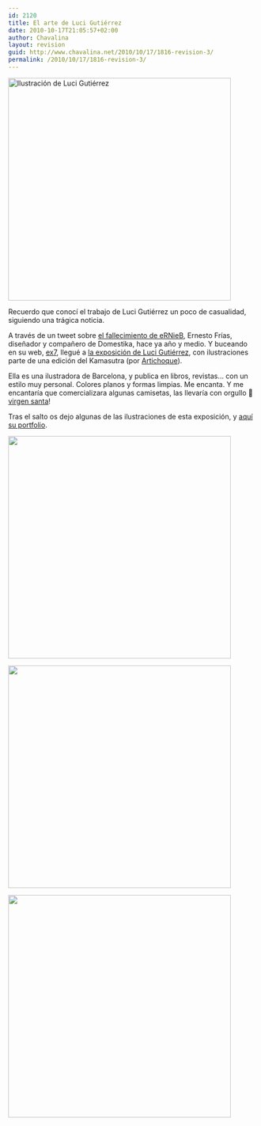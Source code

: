 ```yaml
---
id: 2120
title: El arte de Luci Gutiérrez
date: 2010-10-17T21:05:57+02:00
author: Chavalina
layout: revision
guid: http://www.chavalina.net/2010/10/17/1816-revision-3/
permalink: /2010/10/17/1816-revision-3/
---
```

[<img class="aligncenter size-full wp-image-2113" title="imagen11" src="http://www.chavalina.net/imagenes/2010/10/imagen11.jpg" alt="Ilustración de Luci Gutiérrez" width="450" height="450" srcset="http://www.chavalina.net/imagenes/2010/10/imagen11.jpg 450w, http://www.chavalina.net/imagenes/2010/10/imagen11-150x150.jpg 150w, http://www.chavalina.net/imagenes/2010/10/imagen11-300x300.jpg 300w" sizes="(max-width: 450px) 100vw, 450px" />](http://www.chavalina.net/imagenes/2010/10/imagen11.jpg)

Recuerdo que conocí el trabajo de Luci Gutiérrez un poco de casualidad, siguiendo una trágica noticia. 

A través de un tweet sobre [el fallecimiento de eRNieB](http://www.domestika.org/foros/939-off_topic/hilos/76670-ernesto_frias_nuestro_amigo_nos_ha_dejado), Ernesto Frías, diseñador y compañero de Domestika, hace ya año y medio. Y buceando en su web, [ex7](http://ex7.org/index.html), llegué a [la exposición de Luci Gutiérrez](http://ex7.org/exposiciones/luci-gutierrez/index.html), con ilustraciones parte de una edición del Kamasutra (por [Artichoque](http://www.artichoque.es/)).

Ella es una ilustradora de Barcelona, y publica en libros, revistas&#8230; con un estilo muy personal. Colores planos y formas limpias. Me encanta. Y me encantaría que comercializara algunas camisetas, las llevaría con orgullo 🙂 [virgen santa](http://ex7.org/exposiciones/luci-gutierrez/imagen5.html)!

Tras el salto os dejo algunas de las ilustraciones de esta exposición, y [aquí su portfolio](http://holeland.com/).

[<img src="http://www.chavalina.net/imagenes/2010/10/imagen01.jpg" alt="" title="imagen01" width="450" height="450" class="aligncenter size-full wp-image-2118" srcset="http://www.chavalina.net/imagenes/2010/10/imagen01.jpg 450w, http://www.chavalina.net/imagenes/2010/10/imagen01-150x150.jpg 150w, http://www.chavalina.net/imagenes/2010/10/imagen01-300x300.jpg 300w" sizes="(max-width: 450px) 100vw, 450px" />](http://www.chavalina.net/imagenes/2010/10/imagen01.jpg)

[<img src="http://www.chavalina.net/imagenes/2010/10/imagen06.jpg" alt="" title="imagen06" width="450" height="450" class="aligncenter size-full wp-image-2117" srcset="http://www.chavalina.net/imagenes/2010/10/imagen06.jpg 450w, http://www.chavalina.net/imagenes/2010/10/imagen06-150x150.jpg 150w, http://www.chavalina.net/imagenes/2010/10/imagen06-300x300.jpg 300w" sizes="(max-width: 450px) 100vw, 450px" />](http://www.chavalina.net/imagenes/2010/10/imagen06.jpg)

[<img src="http://www.chavalina.net/imagenes/2010/10/imagen05.jpg" alt="" title="imagen05" width="450" height="450" class="aligncenter size-full wp-image-2116" srcset="http://www.chavalina.net/imagenes/2010/10/imagen05.jpg 450w, http://www.chavalina.net/imagenes/2010/10/imagen05-150x150.jpg 150w, http://www.chavalina.net/imagenes/2010/10/imagen05-300x300.jpg 300w" sizes="(max-width: 450px) 100vw, 450px" />](http://www.chavalina.net/imagenes/2010/10/imagen05.jpg)